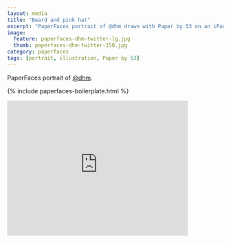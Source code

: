 ```yaml
---
layout: media
title: "Beard and pink hat"
excerpt: "PaperFaces portrait of @dhm drawn with Paper by 53 on an iPad."
image: 
  feature: paperfaces-dhm-twitter-lg.jpg
  thumb: paperfaces-dhm-twitter-150.jpg
category: paperfaces
tags: [portrait, illustration, Paper by 53]
---
```


PaperFaces portrait of [@dhm](http://twitter.com/dhm).

{% include paperfaces-boilerplate.html %}

<iframe width="420" height="315" src="http://www.youtube.com/embed/8znOwv0XxcI" frameborder="0"> </iframe>